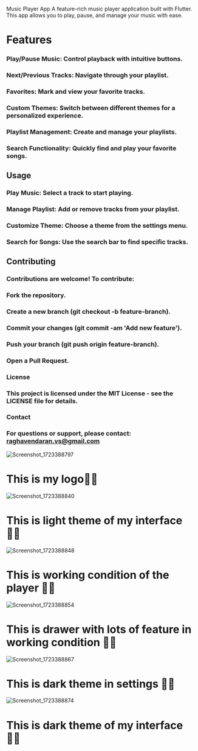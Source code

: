 Music Player App
A feature-rich music player application built with Flutter. This app allows you to play, pause, and manage your music with ease.

# Features
### Play/Pause Music: Control playback with intuitive buttons.
### Next/Previous Tracks: Navigate through your playlist.
### Favorites: Mark and view your favorite tracks.
### Custom Themes: Switch between different themes for a personalized experience.
### Playlist Management: Create and manage your playlists.
### Search Functionality: Quickly find and play your favorite songs.
## Usage
### Play Music: Select a track to start playing.
### Manage Playlist: Add or remove tracks from your playlist.
### Customize Theme: Choose a theme from the settings menu.
### Search for Songs: Use the search bar to find specific tracks.
## Contributing
### Contributions are welcome! To contribute:

### Fork the repository.
### Create a new branch (git checkout -b feature-branch).
### Commit your changes (git commit -am 'Add new feature').
### Push your branch (git push origin feature-branch).
### Open a Pull Request.
### License
### This project is licensed under the MIT License - see the LICENSE file for details.

### Contact
### For questions or support, please contact: raghavendaran.vs@gmail.com
![Screenshot_1723388797](https://github.com/user-attachments/assets/e7d44c02-ad85-435c-a34a-0267ebe67123)
# This is my logo☝🏻️
![Screenshot_1723388840](https://github.com/user-attachments/assets/85aa2405-77ad-42dc-bd29-09f23408c492)
# This is light theme of my interface ☝🏻️
![Screenshot_1723388848](https://github.com/user-attachments/assets/5218442e-a450-459a-b831-1a56450c7e49)
# This is working condition of the player ☝🏻️
![Screenshot_1723388854](https://github.com/user-attachments/assets/453ceb4d-605c-4f08-bdde-47afbaf68d21)
# This is drawer with lots of feature in working condition ☝🏻️
![Screenshot_1723388867](https://github.com/user-attachments/assets/a792ce77-d9f4-4b0a-b31d-9902506746a4)
# This is dark theme in settings ☝🏻️
![Screenshot_1723388874](https://github.com/user-attachments/assets/282c6945-3244-4f3a-ac83-de93a614d595)
# This is dark theme of my interface ☝🏻️
